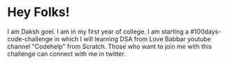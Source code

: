 # Hey Folks!
I am Daksh goel. I am in my first year of college.
I am starting a #100days-code-challenge in which I will learning DSA from Love Babbar youtube channel "Codehelp" from Scratch.
Those who want to join me with this challenge can connect with me in twitter.


